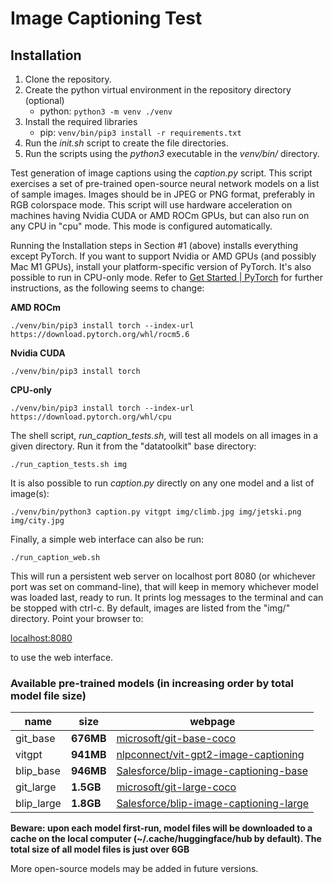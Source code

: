 # Image Captioning Test

## Installation

1. Clone the repository.
2. Create the python virtual environment in the repository directory (optional)
	- python: `python3 -m venv ./venv`
3. Install the required libraries
	- pip: `venv/bin/pip3 install -r requirements.txt`
4. Run the _init.sh_ script to create the file directories.
5. Run the scripts using the _python3_ executable in the _venv/bin/_ directory.


Test generation of image captions using the _caption.py_ script. This script exercises a set of pre-trained open-source neural network models on a list of sample images. Images should be in JPEG or PNG format, preferably in RGB colorspace mode. This script will use hardware acceleration on machines having Nvidia CUDA or AMD ROCm GPUs, but can also run on any CPU in "cpu" mode. This mode is configured automatically.

Running the Installation steps in Section #1 (above) installs everything except PyTorch. If you want to support Nvidia or AMD GPUs (and possibly Mac M1 GPUs), install your platform-specific version of PyTorch. It's also possible to run in CPU-only mode. Refer to [Get Started | PyTorch](https://pytorch.org/get-started/) for further instructions, as the following seems to change:

**AMD ROCm**

`./venv/bin/pip3 install torch --index-url https://download.pytorch.org/whl/rocm5.6`

**Nvidia CUDA**

`./venv/bin/pip3 install torch`

**CPU-only**

`./venv/bin/pip3 install torch --index-url https://download.pytorch.org/whl/cpu`

The shell script, _run_caption_tests.sh_, will test all models on all images in a given directory. Run it from the "datatoolkit" base directory:

`./run_caption_tests.sh img`

It is also possible to run _caption.py_ directly on any one model and a list of image(s):

`./venv/bin/python3 caption.py vitgpt img/climb.jpg img/jetski.png img/city.jpg`

Finally, a simple web interface can also be run:

`./run_caption_web.sh`

This will run a persistent web server on localhost port 8080 (or whichever port was set on command-line), that will keep in memory whichever model was loaded last, ready to run. It prints log messages to the terminal and can be stopped with ctrl-c. By default, images are listed from the "img/" directory. Point your browser to:

[localhost:8080](http://localhost:8080/)

to use the web interface.

### Available pre-trained models (in increasing order by total model file size)
| name       | size      | webpage                                                                                                |
-------------|-----------|--------------------------------------------------------------------------------------------------------|
| git_base   | **676MB** | [microsoft/git-base-coco](https://huggingface.co/microsoft/git-base-coco)                               |
| vitgpt     | **941MB** | [nlpconnect/vit-gpt2-image-captioning](https://huggingface.co/nlpconnect/vit-gpt2-image-captioning)     |
| blip_base  | **946MB** | [Salesforce/blip-image-captioning-base](https://huggingface.co/Salesforce/blip-image-captioning-base)   |
| git_large  | **1.5GB** | [microsoft/git-large-coco](https://huggingface.co/microsoft/git-large-coco)                             |
| blip_large | **1.8GB** | [Salesforce/blip-image-captioning-large](https://huggingface.co/Salesforce/blip-image-captioning-large) |

**Beware: upon each model first-run, model files will be downloaded to a cache on the local computer (~/.cache/huggingface/hub by default). The total size of all model files is just over 6GB**

More open-source models may be added in future versions.

